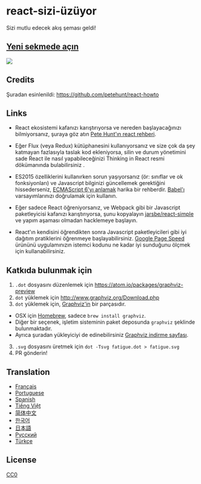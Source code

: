 # react-sizi-üzüyor
Sizi mutlu edecek akış şeması geldi!

## <a href='https://cdn.rawgit.com/gaearon/react-makes-you-sad/1377b6a6cdc644adfea6bf238f06c75d33ed6f1e/fatigue.svg' target='_blank'>Yeni sekmede açın</a>

<img src='https://cdn.rawgit.com/gaearon/react-makes-you-sad/1377b6a6cdc644adfea6bf238f06c75d33ed6f1e/fatigue.svg'>

## Credits

Şuradan esinlenildi: https://github.com/petehunt/react-howto

## Links

* React ekosistemi kafanızı karıştırıyorsa ve nereden başlayacağınızı bilmiyorsanız, şuraya göz atın <a href="https://github.com/petehunt/react-howto" target="_blank">Pete Hunt'ın react rehberi</a>.

* Eğer Flux (veya Redux) kütüphanesini kullanıyorsanız ve size çok da şey katmayan fazlasıyla taslak kod ekleniyorsa, silin ve durum yönetimini sade React ile nasıl yapabileceğinizi Thinking in React resmi dökümanında bulabilirsiniz <a href="https://facebook.github.io/react/docs/thinking-in-react.html" target="_blank"></a>.

* ES2015 özelliklerini kullanırken sorun yaşıyorsanız (ör: sınıflar ve ok fonksiyonları) ve Javascript bilginizi güncellemek gerektiğini hissederseniz, <a href="https://leanpub.com/understandinges6/read" target="_blank">ECMAScript 6'yı anlamak</a> harika bir rehberdir. <a href="https://babeljs.io/repl/" target="_blank">Babel'ı</a> varsayımlarınızı doğrulamak için kullanın.

* Eğer sadece React öğreniyorsanız, ve Webpack gibi bir Javascript paketleyicisi kafanızı karıştırıyorsa, şunu kopyalayın <a href="https://github.com/jarsbe/react-simple" target="_blank">jarsbe/react-simple</a> ve yapım aşaması olmadan hacklemeye başlayın.

* React'ın kendisini öğrendikten sonra Javascript paketleyicileri gibi iyi dağıtım pratiklerini öğrenmeye başlayabilirsiniz. [Google Page Speed](https://developers.google.com/speed/pagespeed/) ürününü uygulamınızın istemci kodunu ne kadar iyi sunduğunu ölçmek için kullanabilirsiniz.

## Katkıda bulunmak için

1. `.dot` dosyasını düzenlemek için https://atom.io/packages/graphviz-preview
2. `dot` yüklemek için http://www.graphviz.org/Download.php
2. `dot` yüklemek için, [Graphviz'in](http://www.graphviz.org/) bir parçasıdır.
  * OSX için [Homebrew](http://www.brew.sh), sadece `brew install graphviz`.
  * Diğer bir seçenek, işletim sisteminin paket deposunda `graphviz` şeklinde bulunmaktadır.
  * Ayrıca şuradan yükleyiciyi de edinebilirsiniz [Graphviz indirme sayfası](http://www.graphviz.org/Download.php).
3. `.svg` dosyasını üretmek için `dot -Tsvg fatigue.dot > fatigue.svg`
4. PR gönderin!

## Translation

- [Français](https://github.com/matteodelabre/react-vous-rend-triste)
- [Portuguese](https://github.com/brunogenaro/react-makes-you-sad)
- [Spanish](https://github.com/jvalen/react-makes-you-sad)
- [Tiếng Việt](https://github.com/petehouston/react-makes-you-sad)
- [简体中文](https://github.com/wyvernnot/react-makes-you-sad)
- [한국어](https://github.com/ehrudxo/react-makes-you-sad)
- [日本語](https://github.com/kuy/react-makes-you-sad)
- [Русский](https://github.com/Sacret/react-makes-you-sad)
- [Türkçe](https://github.com/oalmali/react-makes-you-sad)

## License

[CC0](https://wiki.creativecommons.org/wiki/CC0)

